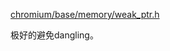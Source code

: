 [chromium/base/memory/weak_ptr.h](https://github.com/chromium/chromium/blob/master/base/memory/weak_ptr.h)

极好的避免dangling。

